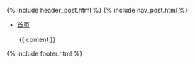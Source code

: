 {% include header_post.html %}
{% include nav_post.html %}
<div class="content">

<div class="nav_post">
	<ul>
		<li><a href="{{ site.baseurl }}/">首页</a></li>
	</ul>
</div>
　　{{ content }}

</div>

{% include footer.html %}